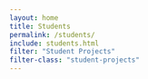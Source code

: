 ```yaml
---
layout: home
title: Students
permalink: /students/
include: students.html
filter: "Student Projects"
filter-class: "student-projects"
---
```

